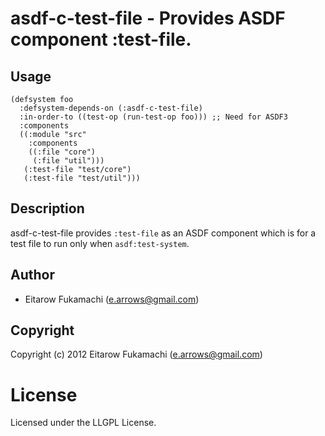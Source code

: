 # asdf-c-test-file - Provides ASDF component :test-file.

## Usage

    (defsystem foo
      :defsystem-depends-on (:asdf-c-test-file)
      :in-order-to ((test-op (run-test-op foo))) ;; Need for ASDF3
      :components
      ((:module "src"
        :components
        ((:file "core")
         (:file "util")))
       (:test-file "test/core")
       (:test-file "test/util")))

## Description

asdf-c-test-file provides `:test-file` as an ASDF component which is for a test file to run only when `asdf:test-system`.

## Author

* Eitarow Fukamachi (e.arrows@gmail.com)

## Copyright

Copyright (c) 2012 Eitarow Fukamachi (e.arrows@gmail.com)

# License

Licensed under the LLGPL License.

